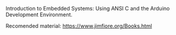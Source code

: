 Introduction to Embedded Systems: Using ANSI C and the Arduino Development Environment. 

Recomended material:
https://www.jimfiore.org/Books.html
